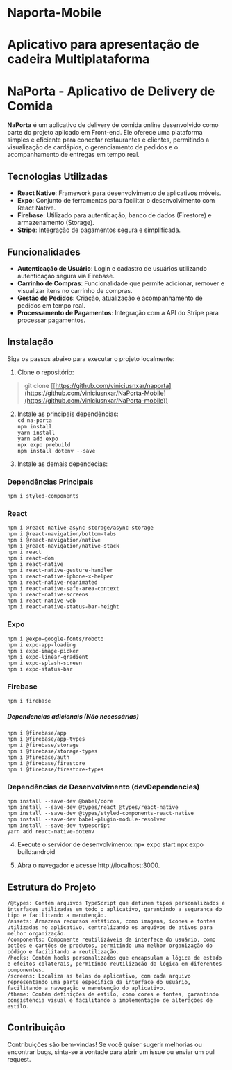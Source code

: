 # Naporta-Mobile

# Aplicativo para apresentação de cadeira Multiplataforma

# NaPorta - Aplicativo de Delivery de Comida

**NaPorta** é um aplicativo de delivery de comida online desenvolvido como parte do projeto aplicado em Front-end. Ele oferece uma plataforma simples e eficiente para conectar restaurantes e clientes, permitindo a visualização de cardápios, o gerenciamento de pedidos e o acompanhamento de entregas em tempo real.

## Tecnologias Utilizadas

- **React Native**: Framework para desenvolvimento de aplicativos móveis.
- **Expo**: Conjunto de ferramentas para facilitar o desenvolvimento com React Native.
- **Firebase**: Utilizado para autenticação, banco de dados (Firestore) e armazenamento (Storage).
- **Stripe**: Integração de pagamentos segura e simplificada.

## Funcionalidades

- **Autenticação de Usuário**: Login e cadastro de usuários utilizando autenticação segura via Firebase.
- **Carrinho de Compras**: Funcionalidade que permite adicionar, remover e visualizar itens no carrinho de compras.
- **Gestão de Pedidos**: Criação, atualização e acompanhamento de pedidos em tempo real.
- **Processamento de Pagamentos**: Integração com a API do Stripe para processar pagamentos.

## Instalação

Siga os passos abaixo para executar o projeto localmente:

1. Clone o repositório:

> git clone [[https://github.com/viniciusnxar/naporta](https://github.com/viniciusnxar/NaPorta-Mobile](https://github.com/viniciusnxar/NaPorta-mobile))

2. Instale as principais dependências:\
   `cd na-porta`\
   `npm install`\
   `yarn install`\
   `yarn add expo`\
   `npx expo prebuild`\
   `npm install dotenv --save`

3. Instale as demais dependecias:

### Dependências Principais

`npm i styled-components`

### React

`npm i @react-native-async-storage/async-storage `\
`npm i @react-navigation/bottom-tabs `\
`npm i @react-navigation/native `\
`npm i @react-navigation/native-stack `\
`npm i react `\
`npm i react-dom `\
`npm i react-native `\
`npm i react-native-gesture-handler `\
`npm i react-native-iphone-x-helper `\
`npm i react-native-reanimated `\
`npm i react-native-safe-area-context `\
`npm i react-native-screens `\
`npm i react-native-web  `\
`npm i react-native-status-bar-height`

### Expo

`npm i @expo-google-fonts/roboto`\
`npm i expo-app-loading `\
`npm i expo-image-picker `\
`npm i expo-linear-gradient `\
`npm i expo-splash-screen `\
`npm i expo-status-bar `

### Firebase

`npm i firebase`

##### Dependencias adicionais (Não necessárias)

`npm i @firebase/app`\
`npm i @firebase/app-types`\
`npm i @firebase/storage`\
`npm i @firebase/storage-types`\
`npm i @firebase/auth`\
`npm i @firebase/firestore`\
`npm i @firebase/firestore-types`

### Dependências de Desenvolvimento (devDependencies)

`npm install --save-dev @babel/core `\
`npm install --save-dev @types/react @types/react-native `\
`npm install --save-dev @types/styled-components-react-native`\
`
npm install --save-dev babel-plugin-module-resolver `\
`npm install --save-dev typescript`\
`yarn add react-native-dotenv`

4. Execute o servidor de desenvolvimento:
   npx expo start
   npx expo build:android

5. Abra o navegador e acesse http://localhost:3000.

## Estrutura do Projeto

    /@types: Contém arquivos TypeScript que definem tipos personalizados e interfaces utilizadas em todo o aplicativo, garantindo a segurança do tipo e facilitando a manutenção.
    /assets: Armazena recursos estáticos, como imagens, ícones e fontes utilizadas no aplicativo, centralizando os arquivos de ativos para melhor organização.
    /components: Componente reutilizáveis da interface do usuário, como botões e cartões de produtos, permitindo uma melhor organização do código e facilitando a reutilização.
    /hooks: Contém hooks personalizados que encapsulam a lógica de estado e efeitos colaterais, permitindo reutilização da lógica em diferentes componentes.
    /screens: Localiza as telas do aplicativo, com cada arquivo representando uma parte específica da interface do usuário, facilitando a navegação e manutenção do aplicativo.
    /theme: Contém definições de estilo, como cores e fontes, garantindo consistência visual e facilitando a implementação de alterações de estilo.

## Contribuição

Contribuições são bem-vindas! Se você quiser sugerir melhorias ou encontrar bugs, sinta-se à vontade para abrir um issue ou enviar um pull request.
